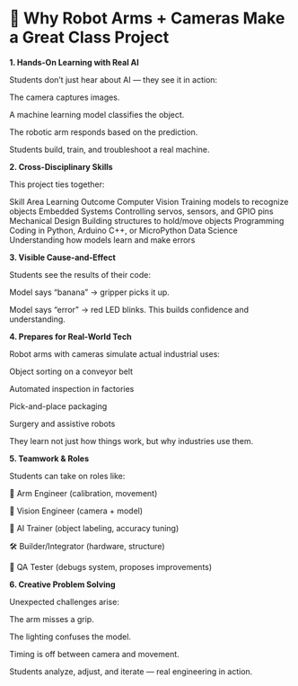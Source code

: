 # 🤖 Why Robot Arms + Cameras Make a Great Class Project
**1. Hands-On Learning with Real AI**

Students don’t just hear about AI — they see it in action:

The camera captures images.

A machine learning model classifies the object.

The robotic arm responds based on the prediction.

Students build, train, and troubleshoot a real machine.

**2. Cross-Disciplinary Skills**

This project ties together:

Skill Area	Learning Outcome
Computer Vision	Training models to recognize objects
Embedded Systems	Controlling servos, sensors, and GPIO pins
Mechanical Design	Building structures to hold/move objects
Programming	Coding in Python, Arduino C++, or MicroPython
Data Science	Understanding how models learn and make errors

**3. Visible Cause-and-Effect**

Students see the results of their code:

Model says “banana” → gripper picks it up.

Model says “error” → red LED blinks.
This builds confidence and understanding.

**4. Prepares for Real-World Tech**

Robot arms with cameras simulate actual industrial uses:

Object sorting on a conveyor belt

Automated inspection in factories

Pick-and-place packaging

Surgery and assistive robots

They learn not just how things work, but why industries use them.

**5. Teamwork & Roles**

Students can take on roles like:

🤖 Arm Engineer (calibration, movement)

📸 Vision Engineer (camera + model)

🧠 AI Trainer (object labeling, accuracy tuning)

🛠️ Builder/Integrator (hardware, structure)

🧪 QA Tester (debugs system, proposes improvements)

**6. Creative Problem Solving**

Unexpected challenges arise:

The arm misses a grip.

The lighting confuses the model.

Timing is off between camera and movement.

Students analyze, adjust, and iterate — real engineering in action.
